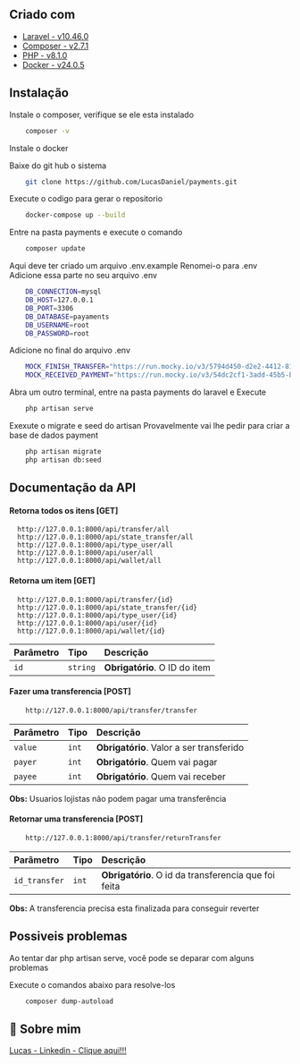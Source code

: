 
## Criado com

 - [Laravel - v10.46.0](https://laravel.com/)
 - [Composer - v2.7.1](https://getcomposer.org/)
 - [PHP - v8.1.0](https://www.php.net/downloads.php)
 - [Docker - v24.0.5](https://www.docker.com/)

 

## Instalação

Instale o composer, verifique se ele esta instalado

```bash
    composer -v
```

Instale o docker

Baixe do git hub o sistema

```bash
    git clone https://github.com/LucasDaniel/payments.git
```

Execute o codigo para gerar o repositorio

```bash
    docker-compose up --build
```

Entre na pasta payments e execute o comando

```bash
    composer update
```

Aqui deve ter criado um arquivo .env.example
Renomei-o para .env
Adicione essa parte no seu arquivo .env

```bash
    DB_CONNECTION=mysql
    DB_HOST=127.0.0.1
    DB_PORT=3306
    DB_DATABASE=payaments
    DB_USERNAME=root
    DB_PASSWORD=root
```

Adicione no final do arquivo .env

```bash
    MOCK_FINISH_TRANSFER="https://run.mocky.io/v3/5794d450-d2e2-4412-8131-73d0293ac1cc"
    MOCK_RECEIVED_PAYMENT="https://run.mocky.io/v3/54dc2cf1-3add-45b5-b5a9-6bf7e7f1f4a6"
```

Abra um outro terminal, entre na pasta payments do laravel e Execute

```bash
    php artisan serve
```

Exexute o migrate e seed do artisan
Provavelmente vai lhe pedir para criar a base de dados payment

```bash
    php artisan migrate
    php artisan db:seed
```
## Documentação da API

#### Retorna todos os itens [GET]

```http
  http://127.0.0.1:8000/api/transfer/all
  http://127.0.0.1:8000/api/state_transfer/all
  http://127.0.0.1:8000/api/type_user/all
  http://127.0.0.1:8000/api/user/all
  http://127.0.0.1:8000/api/wallet/all
```

#### Retorna um item [GET]

```http
  http://127.0.0.1:8000/api/transfer/{id}
  http://127.0.0.1:8000/api/state_transfer/{id}
  http://127.0.0.1:8000/api/type_user/{id}
  http://127.0.0.1:8000/api/user/{id}
  http://127.0.0.1:8000/api/wallet/{id}
```

| Parâmetro   | Tipo       | Descrição                                   |
| :---------- | :--------- | :------------------------------------------ |
| `id`      | `string` | **Obrigatório**. O ID do item |

#### Fazer uma transferencia [POST]

```bash
    http://127.0.0.1:8000/api/transfer/transfer
```

| Parâmetro   | Tipo       | Descrição                                   |
| :---------- | :--------- | :------------------------------------------ |
| `value`      | `int` | **Obrigatório**. Valor a ser transferido |
| `payer`      | `int` | **Obrigatório**. Quem vai pagar |
| `payee`      | `int` | **Obrigatório**. Quem vai receber |

**Obs:** Usuarios lojistas não podem pagar uma transferência 

#### Retornar uma transferencia [POST]

```bash
    http://127.0.0.1:8000/api/transfer/returnTransfer
```

| Parâmetro   | Tipo       | Descrição                                   |
| :---------- | :--------- | :------------------------------------------ |
| `id_transfer`      | `int` | **Obrigatório**. O id da transferencia que foi feita |

**Obs:** A transferencia precisa esta finalizada para conseguir reverter


## Possiveis problemas

Ao tentar dar php artisan serve, você pode se deparar com alguns problemas

Execute o comandos abaixo para resolve-los

```bash
    composer dump-autoload
```

## 🚀 Sobre mim
[Lucas - Linkedin - Clique aqui!!!](https://www.linkedin.com/in/lucas-dniel-beltrame-de-lima-rodrigues/)


